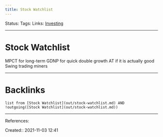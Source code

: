 ```yaml
---
title: Stock Watchlist
---
```

Status: 
Tags: 
Links: [Investing](out/investing.md)
___
# Stock Watchlist
MPCT for long-term
GDNP for quick double growth
AT if it is actually good
Swing trading miners
___
# Backlinks
```dataview
list from [Stock Watchlist](out/stock-watchlist.md) AND !outgoing([Stock Watchlist](out/stock-watchlist.md))
```
___
References:

Created:: 2021-11-03 12:41